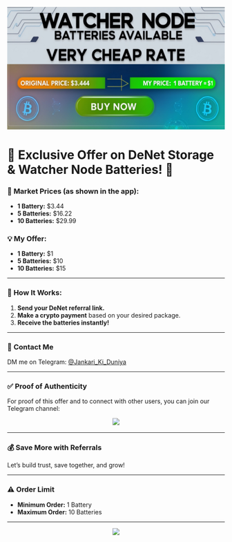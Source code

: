 <p align="center">
    <a href="https://t.me/Alexa_BotUpdates">
        <img src="cover.png">
    </a>
</p>

# 🚨 Exclusive Offer on DeNet Storage & Watcher Node Batteries! 🚨  

### 🎯 **Market Prices (as shown in the app):**  
- **1 Battery:** $3.44  
- **5 Batteries:** $16.22  
- **10 Batteries:** $29.99  

### 💡 **My Offer:**  
- **1 Battery:** $1  
- **5 Batteries:** $10  
- **10 Batteries:** $15  

---

### 💬 **How It Works:**  
1. **Send your DeNet referral link.**  
2. **Make a crypto payment** based on your desired package.  
3. **Receive the batteries instantly!**  

---

### 📩 **Contact Me**  
DM me on Telegram: [@Jankari_Ki_Duniya](https://t.me/Jankari_Ki_Duniya)  

---

### ✅ **Proof of Authenticity**  
For proof of this offer and to connect with other users, you can join our Telegram channel:  

<p align="center">
    <a href="https://t.me/watchernoderefer">
        <img src="https://img.shields.io/badge/Join%20Now-Telegram-blue?style=for-the-badge">
    </a>
</p>

---

### 💰 **Save More with Referrals**  
Let’s build trust, save together, and grow!  

---

### ⚠️ **Order Limit**  
- **Minimum Order:** 1 Battery  
- **Maximum Order:** 10 Batteries  

---

<p align="center">
    <a href="https://t.me/Jankari_Ki_Duniya">
        <img src="https://img.shields.io/badge/Buy%20Now-Telegram-blue?style=for-the-badge">
    </a>
</p>
